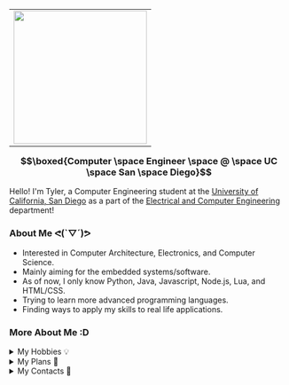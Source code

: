 <table border="0" align="right">
  <tr>
    <td><img src="https://i.giphy.com/media/v1.Y2lkPTc5MGI3NjExang5MzlkcDFtaWRyY3I2MnZxaThmNjc2bmprcnhqMW8wdXBnaGd6bCZlcD12MV9pbnRlcm5hbF9naWZfYnlfaWQmY3Q9Zw/UevalSWg5twQeqpc8Q/giphy.gif" width="240"/></td>
  </tr>
</table>


### $$\boxed{Computer \space Engineer \space @ \space UC \space San \space Diego}$$
Hello! I'm Tyler, a Computer Engineering student at the [University of California, San Diego](https://ucsd.edu/) as a part of the [Electrical and Computer Engineering](https://ece.ucsd.edu/) department!

### About Me ᕙ(`▽´)ᕗ
- Interested in Computer Architecture, Electronics, and Computer Science. 
- Mainly aiming for the embedded systems/software.
- As of now, I only know Python, Java, Javascript, Node.js, Lua, and HTML/CSS. 
- Trying to learn more advanced programming languages.
- Finding ways to apply my skills to real life applications.
### More About Me :D
<details>
<summary>My Hobbies 💡</summary>

- Building computers and mechanical keyboards.
- Programming simple (or complex) applications.
- Photography and video editing (I'm not good at either).
- Watching movies, TV shows, and anime.
- Playing rhythm games.

</details>

<details>
<summary>My Plans 📘 </summary>

- Currently studying Computer Engineering as apart of the ECE department at UCSD.
- Continue to learn more programming languages.
- Continue to have fun!

</details>

<details>
<summary>My Contacts 📌</summary>

- My [Email](mailto:houytyler0@gmail.com)
- My [LinkedIn](https://www.linkedin.com/in/tyler-houy/)

</details>
